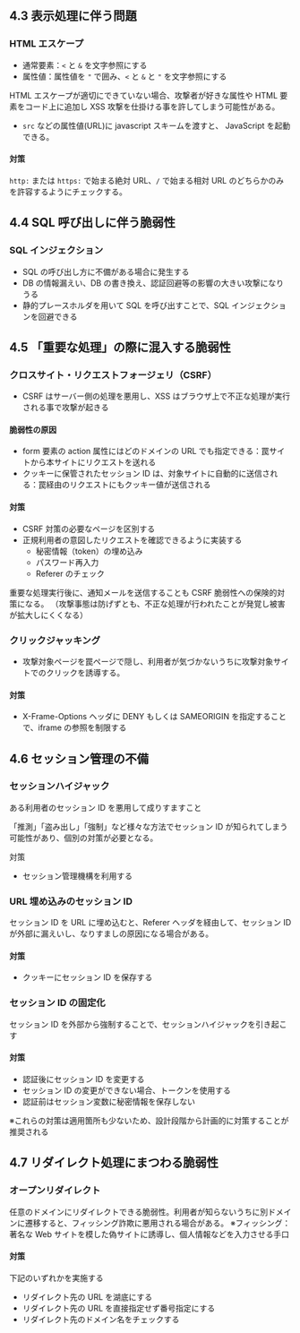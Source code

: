 ## 4.3 表示処理に伴う問題

### HTML エスケープ

- 通常要素：`<` と `&` を文字参照にする
- 属性値：属性値を `"` で囲み、`<` と `&` と `"` を文字参照にする

HTML エスケープが適切にできていない場合、攻撃者が好きな属性や HTML 要素をコード上に追加し XSS 攻撃を仕掛ける事を許してしまう可能性がある。

- `src` などの属性値(URL)に javascript スキームを渡すと、 JavaScript を起動できる。

#### 対策

`http:` または `https:` で始まる絶対 URL、`/` で始まる相対 URL のどちらかのみを許容するようにチェックする。

## 4.4 SQL 呼び出しに伴う脆弱性

### SQL インジェクション

- SQL の呼び出し方に不備がある場合に発生する
- DB の情報漏えい、DB の書き換え、認証回避等の影響の大きい攻撃になりうる
- 静的プレースホルダを用いて SQL を呼び出すことで、SQL インジェクションを回避できる

## 4.5 「重要な処理」の際に混入する脆弱性

### クロスサイト・リクエストフォージェリ（CSRF）

- CSRF はサーバー側の処理を悪用し、XSS はブラウザ上で不正な処理が実行される事で攻撃が起きる

#### 脆弱性の原因

- form 要素の action 属性にはどのドメインの URL でも指定できる：罠サイトから本サイトにリクエストを送れる
- クッキーに保管されたセッション ID は、対象サイトに自動的に送信される：罠経由のリクエストにもクッキー値が送信される

#### 対策

- CSRF 対策の必要なページを区別する
- 正規利用者の意図したリクエストを確認できるように実装する
  - 秘密情報（token）の埋め込み
  - パスワード再入力
  - Referer のチェック

重要な処理実行後に、通知メールを送信することも CSRF 脆弱性への保険的対策になる。
（攻撃事態は防げずとも、不正な処理が行われたことが発覚し被害が拡大しにくくなる）

### クリックジャッキング

- 攻撃対象ページを罠ページで隠し、利用者が気づかないうちに攻撃対象サイトでのクリックを誘導する。

#### 対策

- X-Frame-Options ヘッダに DENY もしくは SAMEORIGIN を指定することで、iframe の参照を制限する

## 4.6 セッション管理の不備

### セッションハイジャック

ある利用者のセッション ID を悪用して成りすますこと

「推測」「盗み出し」「強制」など様々な方法でセッション ID が知られてしまう可能性があり、個別の対策が必要となる。

対策

- セッション管理機構を利用する

### URL 埋め込みのセッション ID

セッション ID を URL に埋め込むと、Referer ヘッダを経由して、セッション ID が外部に漏えいし、なりすましの原因になる場合がある。

#### 対策

- クッキーにセッション ID を保存する

### セッション ID の固定化

セッション ID を外部から強制することで、セッションハイジャックを引き起こす

#### 対策

- 認証後にセッション ID を変更する
- セッション ID の変更ができない場合、トークンを使用する
- 認証前はセッション変数に秘密情報を保存しない

※これらの対策は適用箇所も少ないため、設計段階から計画的に対策することが推奨される

## 4.7 リダイレクト処理にまつわる脆弱性

### オープンリダイレクト

任意のドメインにリダイレクトできる脆弱性。利用者が知らないうちに別ドメインに遷移すると、フィッシング詐欺に悪用される場合がある。
※フィッシング：著名な Web サイトを模した偽サイトに誘導し、個人情報などを入力させる手口

#### 対策

下記のいずれかを実施する

- リダイレクト先の URL を湖底にする
- リダイレクト先の URL を直接指定せず番号指定にする
- リダイレクト先のドメイン名をチェックする
